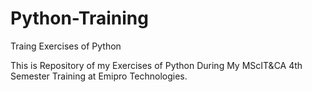 # Python-Training
Traing Exercises of Python

This is Repository of my Exercises of Python During My MScIT&CA 4th Semester Training at Emipro Technologies.
